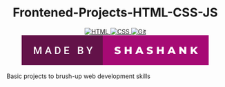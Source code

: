 <h1 align="center">
<!--   <a href="https://github.com/umangraval/Smart-Checkout"><img src="./brand_assets/banner.png" width=600 alt="Smart-Checkout"></a> -->
  Frontened-Projects-HTML-CSS-JS
</h1>

<p align="center">

  <a href="">
    <img src="https://forthebadge.com/images/badges/uses-html.svg"
         alt="HTML">
  </a>
  <a href="">
    <img src="https://forthebadge.com/images/badges/uses-css.svg"
         alt="CSS">
  </a>
  <a href="">
    <img src="https://forthebadge.com/images/badges/made-with-javascript.svg"
         alt="Git">
  </a>
    <a href="">
    <img src="https://github.com/shanky1947/github-badges/blob/master/made-by-shashank.svg"
         alt="Javascript">
  </a>
</p>
Basic projects to brush-up web development skills
